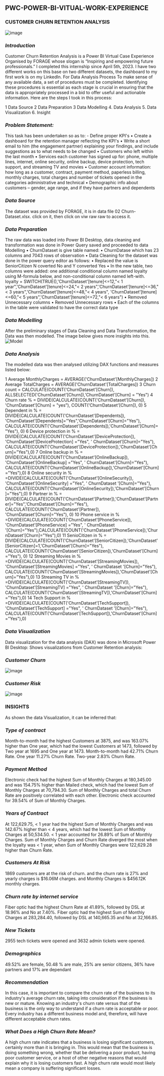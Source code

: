 ## PWC-POWER-BI-VITUAL-WORK-EXPERIENCE

### CUSTOMER CHURN RETENTION ANALYSIS

![image](https://github.com/akpatiudo/PWC-POWER-BI-VITUAL-WORK-EXPERIENCE/assets/118566096/5edc2522-760c-46a4-ab37-328728151b78)

### *Introduction*
Customer Churn Retention Analysis is a Power BI Virtual Case Experience Organised by FORAGE whose slogan is “Inspiring and empowering future professionals.” I completed this internship since April 5th, 2023. I have two different works on this base on two different datasets, the dashboard to my first work is on my LinkedIn. For Data Analysis Process To make sense of any available data, a set of procedures must be completed. Identifying these procedures is essential as each stage is crucial in ensuring that the data is appropriately processed in a bid to offer useful and actionable information. Here are the steps I took in this process: 

1  	Data Source
2  	Data Preparation
3  	Data Modelling
4.	Data Analysis
5.	Data Visualization
6.	Insight

### *Problem Statement:*

This task has been undertaken so as to: - Define proper KPI's
•	Create a dashboard for the retention manager reflecting the KPI's
•	Write a short email to him (the engagement partner) explaining your findings, and include suggestions as to what needs to be changed
•	Customers who left within the last month
•	Services each customer has signed up for: phone, multiple lines, internet, online security, online backup, device protection, tech support, and streaming TV and movies
•	Customer account information: how long as a customer, contract, payment method, paperless billing, monthly charges, total charges and number of tickets opened in the categories administrative and technical
•	Demographic info about customers – gender, age range, and if they have partners and dependents

### *Data Source*

The dataset was provided by FORAGE, it is in data file 02 Churn-Dataset.xlsx. click on it, then click on viw raw raw to access it.

### *Data Preparation*

The raw data was loaded into Power BI Desktop, data cleaning and transformation was done in Power Query saved and proceeded to data Modelling
•	ChurnDataset is give table named:
•	ChurnDatase which has 23 columns and 7043 rows of observation
•	Data Cleaning for the dataset was done in the power query editor as follows:
•	Replaced the value is SeniorCitizen N coverted No and Y converted Yes
•	In the new table, two columns were added: one additional conditional column named loyalty using M-formula below, and non-conditional column named left-with. 
loyalty = SWITCH(TRUE(),'ChurnDataset'[tenure]<=12,"< 1 year",'ChurnDataset'[tenure]<=24,"< 2 years",'ChurnDataset'[tenure]<=36,"< 3 years",'ChurnDataset'[tenure]<=48,"< 4 years", 'ChurnDataset'[tenure]<=60,"< 5 years",'ChurnDataset'[tenure]<=72,"< 6 years")
•	Removed Unnecessary columns
•	Removed Unnecessary rows
•	Each of the columns in the table were validated to have the correct data type

### *Data Modelling*

After the preliminary stages of Data Cleaning and Data Transformation, the Data was then modelled. The image below gives more insights into this. 
![Model](https://github.com/akpatiudo/PWC-POWER-BI-VITUAL-WORK-EXPERIENCE/assets/118566096/0870d9ea-f483-4907-8638-27f1df686267)

### *Data Analysis*

The modelled data was then analysed utilizing DAX functions and measures listed below:

1	Average MonthlyCharges = AVERAGE('ChurnDataset'[MonthlyCharges])
2	Average TotalCharges = AVERAGE('ChurnDataset'[TotalCharges])
3	Churn count = CALCULATE(COUNT('ChurnDataset'[Churn]), ALLSELECTED('ChurnDataset'[Churn]),'ChurnDataset'[Churn] = "Yes")
4	Churn rate % = DIVIDE(CALCULATE(COUNT('ChurnDataset'[Churn]), 'ChurnDataset'[Churn] = "yes”), COUNT('ChurnDataset'[Churn]), 0)
5	Dependent in % = DIVIDE(CALCULATE(COUNT('ChurnDataset'[Dependents]), 'ChurnDataset'[Dependents]="Yes",'ChurnDataset'[Churn]="Yes"), CALCULATE(COUNT('ChurnDataset'[Dependents]),'ChurnDataset'[Churn]="Yes"), 0)
6	Device protection in % = DIVIDE(CALCULATE(COUNT('ChurnDataset'[DeviceProtection]), 'ChurnDataset'[DeviceProtection] ="Yes", ' ChurnDataset’[Churn]="Yes"), CALCULATE(COUNT('ChurnDataset'[DeviceProtection]),'ChurnDataset'[Churn]="Yes"),0)
7	Online backup in % = DIVIDE(CALCULATE(COUNT('ChurnDataset'[OnlineBackup]), 'ChurnDataset'[OnlineBackup] ="Yes", ' ChurnDataset'[Churn]="Yes"), CALCULATE(COUNT('ChurnDataset'[OnlineBackup]),'ChurnDataset'[Churn]="Yes"),0)
8	Online security in % =DIVIDE(CALCULATE(COUNT('ChurnDataset'[OnlineSecurity]), 'ChurnDataset'[OnlineSecurity] ="Yes", ' ChurnDataset '[Churn]="Yes"), CALCULATE(COUNT('ChurnDataset'[OnlineSecurity]),'ChurnDataset'[Churn]="Yes"),0)
9	Partner in % = DIVIDE(CALCULATE(COUNT('ChurnDataset'[Partner]),'ChurnDataset'[Partner]="Yes",'ChurnDataset'[Churn]="Yes"), CALCULATE(COUNT('ChurnDataset'[Partner]), 'ChurnDataset'[Churn]="Yes"), 0)
10	Phone service in % =DIVIDE(CALCULATE(COUNT('ChurnDataset'[PhoneService]), 'ChurnDataset'[PhoneService] ="Yes", ' ChurnDataset '[Churn]="Yes"),CALCULATE(COUNT('ChurnDataset'[PhoneService]),'ChurnDataset'[Churn]="Yes"),0)
11	SenioCitizen in % = DIVIDE(CALCULATE(COUNT('ChurnDataset'[SeniorCitizen]),'ChurnDataset'[SeniorCitizen]=1,'ChurnDataset'[Churn]="Yes"), CALCULATE(COUNT('ChurnDataset'[SeniorCitizen]),'ChurnDataset'[Churn]="Yes"), 0)
12	Streaming Movies in % =DIVIDE(CALCULATE(COUNT('ChurnDataset'[StreamingMovies]), 'ChurnDataset'[StreamingMovies] ="Yes", ' ChurnDataset '[Churn]="Yes"), CALCULATE(COUNT('ChurnDataset'[StreamingMovies]),'ChurnDataset'[Churn]="Yes"),0)
13	Streaming TV in % =DIVIDE(CALCULATE(COUNT('ChurnDataset'[StreamingTV]), 'ChurnDataset'[StreamingTV] ="Yes", ' ChurnDataset '[Churn]="Yes"), CALCULATE(COUNT('ChurnDataset'[StreamingTV]),'ChurnDataset'[Churn]="Yes"),0)
14	Tech Support in % =DIVIDE(CALCULATE(COUNT('ChurnDataset'[TechSupport]), 'ChurnDataset'[TechSupport] ="Yes", ' ChurnDataset '[Churn]="Yes"), CALCULATE(COUNT('ChurnDataset'[TechSupport]),'ChurnDataset'[Churn]="Yes"),0)

### *Data Visualization* 
Data visualization for the data analysis (DAX) was done in Microsoft Power BI Desktop:
Shows visualizations from Customer Retention analysis:

### *Customer Churn*
![image](https://github.com/akpatiudo/PWC-POWER-BI-VITUAL-WORK-EXPERIENCE/assets/118566096/ec7a1961-4913-4334-9c53-f3eefc52d4b4)

### *Customer Risk*
![image](https://github.com/akpatiudo/PWC-POWER-BI-VITUAL-WORK-EXPERIENCE/assets/118566096/38870217-301b-4d29-bddb-07ce437a6ef2)

### INSIGHTS 
As shown the data Visualization, it can be inferred that:

### *Type of contract*

Month-to-month had the highest Customers at 3875, and was 163.07% higher than One year, which had the lowest Customers at 1473, followed by Two year at 1695 and One year at 1473.  Month-to-month had 42.71% Churn Rate. One year 11.27% Churn Rate. Two-year 2.83% Churn Rate. 

### *Payment Method*
Electronic check had the highest Sum of Monthly Charges at 180,345.00 and was 154.75% higher than Mailed check, which had the lowest Sum of Monthly Charges at 70,794.30.  Sum of Monthly Charges and total Churn Rate are positively correlated with each other.  Electronic check accounted for 39.54% of Sum of Monthly Charges.  

### *Years of Contract*
At 122,629.75, < 1 year had the highest Sum of Monthly Charges and was 142.67% higher than < 4 years, which had the lowest Sum of Monthly Charges at 50,534.50.    < 1 year accounted for 26.89% of Sum of Monthly Charges.  Sum of Monthly Charges and Churn Rate diverged the most when the loyalty was < 1 year, when Sum of Monthly Charges were 122,629.28 higher than Churn Rate.  

### *Customers At Risk*
1869 customers are at the risk of churn. and the churn rate is 27% and yearly charges is $16.06M charges. and Monthly Charges is $456.12K monthly charges.

### *Churn rate by internet service*
Fiber optic had the highest Churn Rate at 41.89%, followed by DSL at 18.96% and No at 7.40%.  Fiber optic had the highest Sum of Monthly Charges at 283,284.40, followed by DSL at 140,665.35 and No at 32,166.85.

### *New Tickets*
2955 tech tickets were opened and 3632 admin tickets were opened.

### *Demographics*
49.52% are female, 50.48 % are male, 25% are senior citizens, 36% have partners and 17% are dependant

### *Recommendation*
In this case, it is important to compare the churn rate of the business to its industry's average churn rate, taking into consideration if the business is new or mature. Knowing an industry's churn rate versus that of the business is the only way to understand if a churn rate is acceptable or poor. Every industry has a different business model and, therefore, will have different acceptable churn rates.

### *What Does a High Churn Rate Mean?*
A high churn rate indicates that a business is losing significant customers, certainly more than it is bringing in. This would mean that the business is doing something wrong, whether that be delivering a poor product, having poor customer service, or a host of other negative reasons that would explain why it is losing customers fast. A high churn rate would most likely mean a company is suffering significant losses. 




